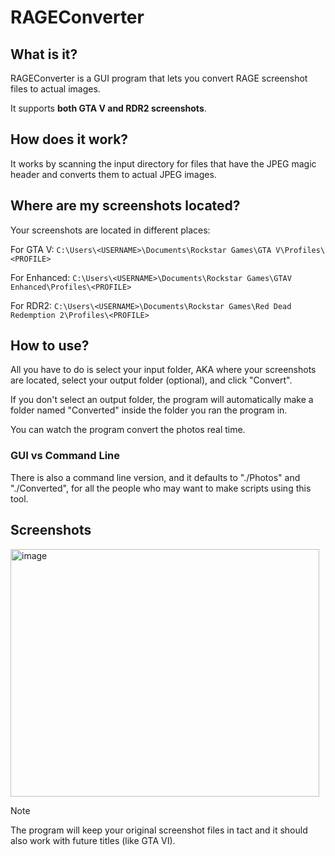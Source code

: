 # RAGEConverter

## What is it?
RAGEConverter is a GUI program that lets you convert RAGE screenshot files to actual images.

It supports **both GTA V and RDR2 screenshots**.

## How does it work?
It works by scanning the input directory for files that have the JPEG magic header and converts them to actual JPEG images.

## Where are my screenshots located?
Your screenshots are located in different places:

For GTA V:
`C:\Users\<USERNAME>\Documents\Rockstar Games\GTA V\Profiles\<PROFILE>`

For Enhanced:
`C:\Users\<USERNAME>\Documents\Rockstar Games\GTAV Enhanced\Profiles\<PROFILE>`

For RDR2:
`C:\Users\<USERNAME>\Documents\Rockstar Games\Red Dead Redemption 2\Profiles\<PROFILE>`

## How to use?
All you have to do is select your input folder, AKA where your screenshots are located, select your output folder (optional), and click "Convert".

If you don't select an output folder, the program will automatically make a folder named "Converted" inside the folder you ran the program in.

You can watch the program convert the photos real time.

### GUI vs Command Line
There is also a command line version, and it defaults to "./Photos" and "./Converted", for all the people who may want to make scripts using this tool.

## Screenshots

<img width="494" height="396" alt="image" src="https://github.com/user-attachments/assets/7e945919-6322-4712-a834-94b3e24c000a" />


> [!NOTE]
> The program will keep your original screenshot files in tact and it should also work with future titles (like GTA VI).
